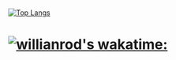 # 
[![Top Langs](https://github-readme-stats.vercel.app/api/top-langs/?username=yuvalmoryosef&layout=compact&langs_count=4&hide=html,css&theme=radical)](https://github.com/anuraghazra/github-readme-stats)



# [![willianrod's wakatime:](https://github-readme-stats.vercel.app/api/wakatime?username=yuvalmoryosef&theme=radical)](https://github.com/anuraghazra/github-readme-stats)
